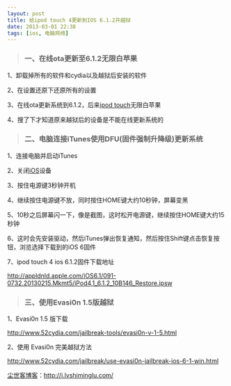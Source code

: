 ```yaml
---
layout: post
title: 给ipod touch 4更新到IOS 6.1.2并越狱
date: 2013-03-01 22:38
tags: [ios, 电脑网络]
---
```

<blockquote>
<h3>一、在线ota更新至6.1.2无限白苹果</h3>
</blockquote>
1、卸载掉所有的软件和cydia以及越狱后安装的软件

2、在设置还原下还原所有的设置

3、在线ota更新系统到6.1.2，后来<a href="http://i.lvshiminglu.com/tag/ipod-touch">ipod touch</a>无限白苹果

4、搜了下才知道原来越狱后的设备是不能在线更新系统的
<blockquote>
<h3>二、电脑连接iTunes使用DFU(固件强制升降级)更新系统</h3>
</blockquote>
1、连接电脑并启动iTunes

2、关闭<a href="http://i.lvshiminglu.com/tag/ios">iOS</a>设备

3、按住电源键3秒钟开机

4、继续按住电源键不放，同时按住HOME键大约10秒钟，屏幕变黑

5、10秒之后屏幕闪一下，像是截图，这时松开电源键，继续按住HOME键大约15秒钟

6、这时会先安装驱动，然后iTunes弹出恢复通知，然后按住Shift键点击恢复按钮，浏览选择下载到的iOS 6固件

7、ipod touch 4 ios 6.1.2固件下载地址

<a href="http://appldnld.apple.com/iOS6.1/091-0732.20130215.Mkmt5/iPod4,1_6.1.2_10B146_Restore.ipsw" target="_blank">http://appldnld.apple.com/iOS6.1/091-0732.20130215.Mkmt5/iPod4,1_6.1.2_10B146_Restore.ipsw</a>
<blockquote>
<h3>三、使用Evasi0n 1.5版越狱</h3>
</blockquote>
1、Evasi0n 1.5 版下载

<a href="http://www.52cydia.com/jailbreak-tools/evasi0n-v-1-5.html" target="_blank">http://www.52cydia.com/jailbreak-tools/evasi0n-v-1-5.html</a>

2、使用 Evasi0n 完美越狱方法

<a href="http://www.52cydia.com/jailbreak/use-evasi0n-jailbreak-ios-6-1-win.html" target="_blank">http://www.52cydia.com/jailbreak/use-evasi0n-jailbreak-ios-6-1-win.html</a>

<a href="http://i.lvshiminglu.com/">尘世客博客</a>：<a href="http://i.lvshiminglu.com/">http://i.lvshiminglu.com/</a>


